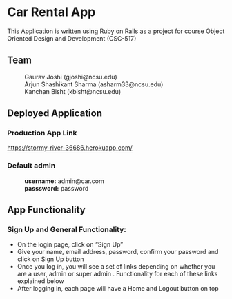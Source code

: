 # Car Rental App 

This Application is written using Ruby on Rails as a project for course Object Oriented Design and Development (CSC-517)

## Team
<dd>Gaurav Joshi (gjoshi@ncsu.edu)</dd>
<dd>Arjun Shashikant Sharma (asharm33@ncsu.edu)</dd>
<dd>Kanchan Bisht (kbisht@ncsu.edu)</dd>

## Deployed Application 

### Production App Link
https://stormy-river-36686.herokuapp.com/

### Default admin
<dd><b>username:</b> admin@car.com</dd>
<dd><b>passsword:</b> password</dd>

## App Functionality

### Sign Up and General Functionality:

* On the login page, click on “Sign Up”
* Give your name, email address, password, confirm your password and click on Sign Up button
* Once you log in, you will see a set of links depending on whether you are a user, admin or super admin . Functionality for each of these links explained below
* After logging in, each page will have a Home and Logout button on top
